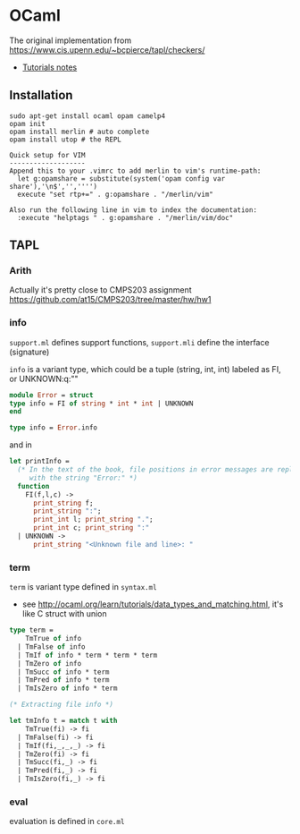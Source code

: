 # OCaml

The original implementation from https://www.cis.upenn.edu/~bcpierce/tapl/checkers/

- [Tutorials notes](tutorial)

## Installation

````
sudo apt-get install ocaml opam camelp4
opam init
opam install merlin # auto complete
opam install utop # the REPL
````

````
Quick setup for VIM
-------------------
Append this to your .vimrc to add merlin to vim's runtime-path:
  let g:opamshare = substitute(system('opam config var share'),'\n$','','''')
  execute "set rtp+=" . g:opamshare . "/merlin/vim"

Also run the following line in vim to index the documentation:
  :execute "helptags " . g:opamshare . "/merlin/vim/doc"
````

## TAPL

### Arith

Actually it's pretty close to CMPS203 assignment https://github.com/at15/CMPS203/tree/master/hw/hw1

### info

`support.ml` defines support functions, `support.mli` define the interface (signature)

`info` is a variant type, which could be a tuple (string, int, int) labeled as FI, or UNKNOWN:q:""

````ocaml
module Error = struct
type info = FI of string * int * int | UNKNOWN
end

type info = Error.info
````

and in

````ocaml
let printInfo =
  (* In the text of the book, file positions in error messages are replaced
     with the string "Error:" *)
  function
    FI(f,l,c) ->
      print_string f;
      print_string ":";
      print_int l; print_string ".";
      print_int c; print_string ":"
  | UNKNOWN ->
      print_string "<Unknown file and line>: "
````

### term

`term` is variant type defined in `syntax.ml`

- see http://ocaml.org/learn/tutorials/data_types_and_matching.html, it's like C struct with union

````ocaml
type term =
    TmTrue of info
  | TmFalse of info
  | TmIf of info * term * term * term
  | TmZero of info
  | TmSucc of info * term
  | TmPred of info * term
  | TmIsZero of info * term

(* Extracting file info *)

let tmInfo t = match t with
    TmTrue(fi) -> fi
  | TmFalse(fi) -> fi
  | TmIf(fi,_,_,_) -> fi
  | TmZero(fi) -> fi
  | TmSucc(fi,_) -> fi
  | TmPred(fi,_) -> fi
  | TmIsZero(fi,_) -> fi
````    

### eval

evaluation is defined in `core.ml`

